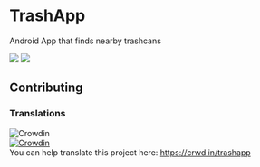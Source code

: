 # TrashApp
Android App that finds nearby trashcans 

![](https://lh3.googleusercontent.com/aGbm96h19TIKGMf6l6IJzTDaQNV6TqQDhaK2ymLVO0MvH7GObnBcMLm9XArkJAaLj8mh=w1920-h941-rw)
![](https://lh3.googleusercontent.com/ZVzmAY7M2ZQXOrq4v3lWl_U1sHaqI2EBA6FSA528aELE4QRLMipSI1DXwgryDlwMVQ=w1920-h941-rw)   




## Contributing

### Translations
![Crowdin](https://support.crowdin.com/assets/logos/crowdin-logo1-small-black.png  )   
 [![Crowdin](https://badges.crowdin.net/trashapp/localized.svg)](https://crowdin.com/project/trashapp)  
You can help translate this project here: https://crwd.in/trashapp  
